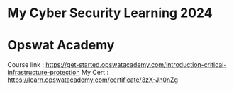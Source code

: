 # My Cyber Security Learning 2024

# Opswat Academy
Course link : https://get-started.opswatacademy.com/introduction-critical-infrastructure-protection
My Cert : https://learn.opswatacademy.com/certificate/3zX-Jn0nZg
